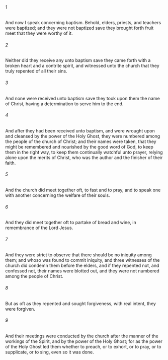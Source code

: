 ###### 1
And now I speak concerning baptism. Behold, elders, priests, and teachers were baptized; and they were not baptized save they brought forth fruit meet that they were worthy of it.

###### 2
Neither did they receive any unto baptism save they came forth with a broken heart and a contrite spirit, and witnessed unto the church that they truly repented of all their sins.

###### 3
And none were received unto baptism save they took upon them the name of Christ, having a determination to serve him to the end.

###### 4
And after they had been received unto baptism, and were wrought upon and cleansed by the power of the Holy Ghost, they were numbered among the people of the church of Christ; and their names were taken, that they might be remembered and nourished by the good word of God, to keep them in the right way, to keep them continually watchful unto prayer, relying alone upon the merits of Christ, who was the author and the finisher of their faith.

###### 5
And the church did meet together oft, to fast and to pray, and to speak one with another concerning the welfare of their souls.

###### 6
And they did meet together oft to partake of bread and wine, in remembrance of the Lord Jesus.

###### 7
And they were strict to observe that there should be no iniquity among them; and whoso was found to commit iniquity, and three witnesses of the church did condemn them before the elders, and if they repented not, and confessed not, their names were blotted out, and they were not numbered among the people of Christ.

###### 8
But as oft as they repented and sought forgiveness, with real intent, they were forgiven.

###### 9
And their meetings were conducted by the church after the manner of the workings of the Spirit, and by the power of the Holy Ghost; for as the power of the Holy Ghost led them whether to preach, or to exhort, or to pray, or to supplicate, or to sing, even so it was done.

